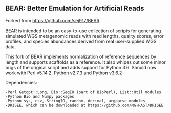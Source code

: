 BEAR: Better Emulation for Artificial Reads
------------------------------------------
Forked from https://github.com/sej917/BEAR.

BEAR is intended to be an easy-to-use collection of scripts for generating simulated WGS metagenomic reads with read lengths, quality scores, error profiles, and species abundances derived from real user-supplied WGS data.

This fork of BEAR implements normalization of reference sequences by length and supports scaffolds as a reference. It also whipes out some minor bugs of the original script and adds support for Python 3.6. Should now work with Perl v5.14.2, Python v2.7.3 and Python v3.6.2

Dependencies:

    -Perl Getopt::Long, Bio::SeqIO (part of BioPerl), List::Util modules
    -Python Bio and Numpy packages
    -Python sys, csv, StringIO, random, decimal, argparse modules
    -DRISEE, which can be downloaded at https://github.com/MG-RAST/DRISEE


